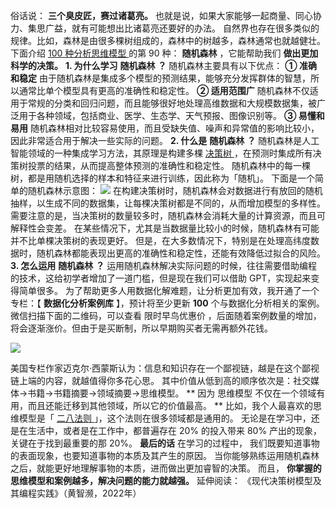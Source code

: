 俗话说： **三个臭皮匠，赛过诸葛亮。** 也就是说，如果大家能够一起商量、同心协力、集思广益，就有可能想出比诸葛亮还要好的办法。
自然界也存在很多类似的规律。比如，森林是由很多棵树组成的，森林中的树越多，森林通常也就越健壮。  下面介绍  [ 100 种分析思维模型
](https://mp.weixin.qq.com/mp/appmsgalbum?__biz=MzA4ODE2OTIxMw==&action=getalbum&album_id=1701638273011351554#wechat_redirect)
的第 90 种： **随机森林** ，它能帮助我们 **做出更加科学的决策。** **1\. 为什么学习** **随机森林** **？**
随机森林主要具有以下优点：  **① 准确和稳定**
由于随机森林是集成多个模型的预测结果，能够充分发挥群体的智慧，所以通常比单个模型具有更高的准确性和稳定性。  **② 适用范围广**
随机森林不仅适用于常规的分类和回归问题，而且能够很好地处理高维数据和大规模数据集，被广泛用于各种领域，包括商业、医学、生态学、天气预报、图像识别等。
**③ 易懂和易用** 随机森林相对比较容易使用，而且受缺失值、噪声和异常值的影响比较小，因此非常适合用于解决一些实际的问题。  **2\. 什么是**
**随机森林** **？** 随机森林是人工智能领域的一种集成学习方法，其原理是构建多棵  [ 决策树
](https://mp.weixin.qq.com/s?__biz=MzA4ODE2OTIxMw==&mid=2653478210&idx=1&sn=5024df4a09dd12c817f68c3bde37277b&scene=21#wechat_redirect)
，在预测时集成所有决策树投票的结果，从而提高整体预测的准确性和稳定性。  随机森林中的每一棵树，都是用随机选择的样本和特征来进行训练，因此称为「随机」。
下面是一个简单的随机森林示意图：
![](https://mmbiz.qpic.cn/mmbiz_png/giaycic3UNwo0ocX2376dLTcL7mSz4rbhghAkI0pXHzVWgT8adAcMn36pZHINXow1qxXgmf6TsqGls7drD5W7y4Q/640?wx_fmt=png&from=appmsg)
在构建决策树时，随机森林会对数据进行有放回的随机抽样，以生成不同的数据集，让每棵决策树都是不同的，从而增加模型的多样性。
需要注意的是，当决策树的数量较多时，随机森林会消耗大量的计算资源，而且可解释性会变差。
在某些情况下，尤其是当数据量比较小的时候，随机森林有可能并不比单棵决策树的表现更好。
但是，在大多数情况下，特别是在处理高纬度数据时，随机森林都能表现出更高的准确性和稳定性，还能有效降低过拟合的风险。  **3\. 怎么运用**
**随机森林** **？** 运用随机森林解决实际问题的时候，往往需要借助编程的技术，这给初学者增加了一道门槛，但是现在我们可以借助
GPT，实现起来变得简单很多。  为了帮助更多人用数据化解难题，让分析更加有效，我开通了一个专栏：【 **数据化分析案例库** 】，预计将至少更新
**100** 个与数据化分析相关的案例。  微信扫描下面的二维码，可以查看  限时早鸟优惠价
，后面随着案例数量的增加，将会逐渐涨价。但由于是买断制，所以早期购买者无需再额外花钱。

![](https://mmbiz.qpic.cn/mmbiz_png/giaycic3UNwo3bc6N6qtx7E5nBUpJz5fPQXF4bsEyWeicnIkaBzdnHCzV8uqTersMblMEHfuTtFZkkiaic3b8zVjE9g/640?wx_fmt=png&from=appmsg)

美国专栏作家迈克尔·西蒙斯认为：信息和知识存在一个鄙视链，越是在这个鄙视链上端的内容，就越值得你多花心思。
其中价值从低到高的顺序依次是：社交媒体→书籍→书籍摘要→领域摘要→思维模型。  ** 因为  思维模型
不仅在一个领域有用，而且还能迁移到其他领域，所以它的价值最高。  ** 比如，我个人最喜欢的思维模型是「  [ 二八法则
](https://mp.weixin.qq.com/s?__biz=MzA4ODE2OTIxMw==&mid=2653477874&idx=1&sn=cffe7167aa2a92a46a3fb26147cb5bde&scene=21#wechat_redirect)
」，这个法则在很多领域都是通用的。  无论是在学习中，还是在生活中，或者是在工作中，都普遍存在 20% 的投入带来 80%
产出的现象，关键在于找到最重要的那 20%。  **最后的话** 在学习的过程中，  我们既要知道事物的表面现象，也要知道事物的本质及其产生的原因。
当你能够熟练运用随机森林之后，就能更好地理解事物的本质，进而做出更加睿智的决策。  而且， **你掌握的思维模型和案例越多，解决问题的能力就越强。**
延伸阅读：  《现代决策树模型及其编程实践》（黄智濒，2022年）